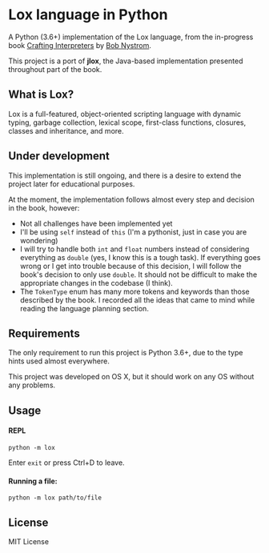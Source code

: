 # Lox language in Python

A Python (3.6+) implementation of the Lox language, from the in-progress book [Crafting Interpreters](https://craftinginterpreters.com/) by [Bob Nystrom](https://github.com/munificent).

This project is a port of **jlox**, the Java-based implementation presented throughout part of the book.

## What is Lox?

Lox is a full-featured, object-oriented scripting language with dynamic typing, garbage collection, lexical scope, first-class functions, closures, classes and inheritance, and more.


## Under development

This implementation is still ongoing, and there is a desire to extend the project later for educational purposes.

At the moment, the implementation follows almost every step and decision in the book, however:

- Not all challenges have been implemented yet
- I'll be using `self` instead of `this` (I'm a pythonist, just in case you are wondering)
- I will try to handle both `int` and `float` numbers instead of considering everything as `double` (yes, I know this is a tough task). If everything goes wrong or I get into trouble because of this decision, I will follow the book's decision to only use `double`. It should not be difficult to make the appropriate changes in the codebase (I think).
- The `TokenType` enum has many more tokens and keywords than those described by the book. I recorded all the ideas that came to mind while reading the language planning section.

## Requirements

The only requirement to run this project is Python 3.6+, due to the type hints used almost everywhere.

This project was developed on OS X, but it should work on any OS without any problems.

## Usage

#### REPL

```shell
python -m lox
```

Enter `exit` or press Ctrl+D to leave.

#### Running a file:

```shell
python -m lox path/to/file
```

## License

MIT License
